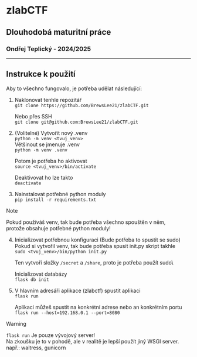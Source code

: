 # zlabCTF

## Dlouhodobá maturitní práce

### Ondřej Teplický - 2024/2025

---

## Instrukce k použití

Aby to všechno fungovalo, je potřeba udělat následující:

1. Naklonovat tenhle repozitář\
	```git clone https://github.com/BrewsLee21/zlabCTF.git```

	Nebo přes SSH\
	```git clone git@github.com:BrewsLee21/zlabCTF.git```

2. (Volitelné) Vytvořit nový .venv\
	```python -m venv <tvuj_venv>```\
	Většinout se jmenuje .venv\
	```python -m venv .venv```
	
	Potom je potřeba ho aktivovat\
	```source <tvuj_venv>/bin/activate```

	Deaktivovat ho lze takto\
	```deactivate```

3. Nainstalovat potřebné python moduly\
	```pip install -r requirements.txt```

> [!NOTE]
> Pokud používáš venv, tak bude potřeba všechno spouštěn v něm, \
> protože obsahuje potřebné python moduly!

4. Inicializovat potřebnou konfiguraci (Bude potřeba to spustit se sudo)\
	Pokud si vytvořil venv, tak bude potřeba spusit init.py skript takhle\
	```sudo <tvuj_venv>/bin/python init.py```

	Ten vytvoří složky ```/secret``` a ```/share```, proto je potřeba použít sudo\
	
	Inicializovat databázy\
	```flask db init```

5. V hlavním adresáři aplikace (zlabctf) spustit aplikaci\
	```flask run```

	Aplikaci můžeš spustit na konkrétní adrese nebo an konkrétním portu\
	```flask run --host=192.168.0.1 --port=8080```

> [!WARNING]
> ```flask run``` Je pouze vývojový server! \
> Na zkoušku je to v pohodě, ale v realitě je lepší použít jiný WSGI server. \
> např.: waitress, gunicorn
	

